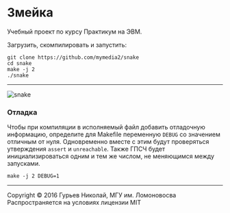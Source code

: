 # Змейка
Учебный проект по курсу Практикум на ЭВМ.

Загрузить, скомпилировать и запустить:
```
git clone https://github.com/mymedia2/snake
cd snake
make -j 2
./snake
```

<hr>

![snake](http://s8.hostingkartinok.com/uploads/images/2016/03/8f8c163cc2fe7f482a422c779aba0373.png)

### Отладка
Чтобы при компиляции в исполняемый файл добавить отладочную информацию, определите для Makefile переменную `DEBUG` со значением отличным от нуля. Одновременно вместе с этим будут проверяться утверждения `assert` и `unreachable`. Также ГПСЧ будет инициализироваться одним и тем же числом, не меняющимся между запусками.

```
make -j 2 DEBUG=1
```

<hr>

Copyright &copy; 2016 Гурьев Николай, МГУ им. Ломоновосва
<br>
Распространяется на условиях лицензии MIT
